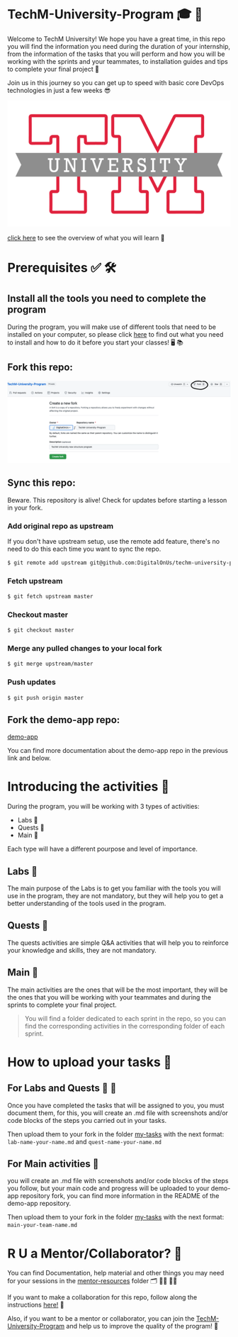 # TechM-University-Program 🎓  🦾
Welcome to TechM University!
We hope you have a great time, in this repo you will find the information you need during the duration of your internship, from the information of the tasks that you will perform and how you will be working with the sprints and your teammates, to installation guides and tips to complete your final project 🚀

Join us in this journey so you can get up to speed with basic core DevOps technologies in just a few weeks 😎

![](/extra-docs/img/TMUniversity.png)

[click here](/overview/) to see the overview of what	you will learn 👀 


# Prerequisites ✅ 🛠

## Install all the tools you need to complete the program
During the program, you will make use of different tools that need to be installed on your computer, so please click [here](/overview/00-installing-tools.md) to find out what you need to install and how to do it before you start your classes! 🖥 📚

## Fork this repo:
![](/extra-docs/img/forking_repo.png)

## Sync this repo:
Beware. This repository is alive! Check for updates before starting a lesson in your fork.

### Add original repo as upstream
If you don't have upstream setup, use the remote add feature, there's no need to do this each time you want to sync the repo.

``` bash
$ git remote add upstream git@github.com:DigitalOnUs/techm-university-program.git
```

### Fetch upstream
``` bash
$ git fetch upstream master
```


### Checkout master
``` bash
$ git checkout master
```

### Merge any pulled changes to your local fork
``` bash
$ git merge upstream/master
```


### Push updates
``` bash
$ git push origin master
```

## Fork the demo-app repo:
[demo-app](https://github.com/DigitalOnUs/tmuni-devops-demo-app)

You can find more documentation about the demo-app repo in the previous link and below.

# Introducing the activities 📌

During the program, you will be working with 3 types of activities: 

 - Labs 🧪
 - Quests 🏁
 - Main 🚀

Each type will have a different pourpose and level of importance.

 ## Labs 🧪

 The main purpose of the Labs is to get you familiar with the tools you will use in the program, they are not mandatory, but they will help you to get a better understanding of the tools used in the program.

 ## Quests 🏁
 The quests activities are simple Q&A activities that will help you to reinforce your knowledge and skills, they are not mandatory.

 ## Main 🚀
 The main activities are the ones that will be the most important, they will be the ones that you will be working with your teammates and during the sprints to complete your final project.

> You will find a folder dedicated to each sprint in the repo, so you can find the corresponding activities in the corresponding folder of each sprint.  


# How to upload your tasks 👀 

## For Labs and Quests 🧪 🏁

Once you have completed the tasks that will be assigned to you, you must document them, for this, you will create an .md file with screenshots and/or code blocks of the steps you carried out in your tasks.

Then upload them to your fork in the folder [my-tasks](/my-tasks/) with the next format: ```lab-name-your-name.md``` and ```quest-name-your-name.md```

## For Main activities 🚀
you will create an .md file with screenshots and/or code blocks of the steps you follow, but your main code and progress will be uploaded to your demo-app repository fork, you can find more information in the README of the demo-app repository.

Then upload them to your fork in the folder [my-tasks](/my-tasks/) with the next format: ```main-your-team-name.md```


# R U a Mentor/Collaborator? 🤔

You can find Documentation, help material and other things you may need for your sessions in the [mentor-resources](/mentor-resources/) folder 🗂 🧑‍🏫 👩‍🏫

If you want to make a collaboration for this repo, follow along the instructions [here!](/mentor-resources/collaborate.md) 🙌


Also, if you want to be a mentor or collaborator, you can join the [TechM-University-Program](https://github.com/DigitalOnUs/techm-university-program) and help us to improve the quality of the program! 💪



